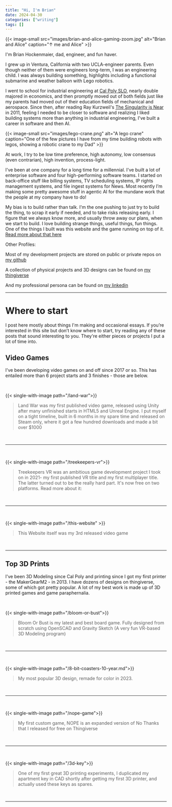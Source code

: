 ```yaml
---
title: "Hi, I'm Brian"
date: 2024-04-30
categories: ["writing"]
tags: []
---
```


{{< image-small
src="images/brian-and-alice-gaming-zoom.jpg"
alt="Brian and Alice"
caption="↑ me and Alice" >}}

I'm Brian Hockenmaier, dad, engineer, and fun haver.

I grew up in Ventura, California with two UCLA-engineer parents. Even though neither of them were engineers long-term, I was an engineering child. I was always building something, highlights including a functional submarine and weather balloon with Lego robotics.

I went to school for industrial engineering at [Cal Poly SLO](https://www.calpoly.edu/), nearly double majored in economics, and then promptly moved out of both fields just like my parents had moved out of their education fields of mechanical and aerospace. Since then, after reading Ray Kurzweil's [The Singularity is Near](https://en.m.wikipedia.org/wiki/The_Singularity_Is_Near) in 2011, feeling I needed to be closer to software and realizing I liked building systems more than anything in industrial engineering, I've built a career in software and then AI.

{{< image-small
src="images/lego-crane.png"
alt="A lego crane"
caption="One of the few pictures I have from my time building robots with legos, showing a robotic crane to my Dad" >}}

At work, I try to be low time preference, high autonomy, low consensus (even contrarian), high invention, process-light.

I've been at one company for a long time for a millennial. I've built a lot of enterprise software and four high-performing software teams. I started on back-office stuff like billing systems, TV scheduling systems, IP rights management systems, and file ingest systems for News. Most recently I’m making some pretty awesome stuff in agentic AI for the mundane work that the people at my company have to do!

My bias is to build rather than talk. I'm the one pushing to just try to build the thing, to scrap it early if needed, and to take risks releasing early. I figure that we always know more, and usually throw away our plans, when we start to build. I love building strange things, useful things, fun things. One of the things I built was this website and the game running on top of it. [Read more about that here](/this-website)

Other Profiles:

Most of my development projects are stored on public or private repos on [my github](https://github.com/hockenmaier)

A collection of physical projects and 3D designs can be found on [my thingiverse](https://www.thingiverse.com/hockenmaier/designs)

And my professional persona can be found on [my linkedin](https://www.linkedin.com/in/hockenmaier/)

---

# Where to start

I post here mostly about things I'm making and occasional essays. If you’re interested in this site but don’t know where to start, try reading any of these posts that sound interesting to you. They're either pieces or projects I put a lot of time into.

## Video Games

I've been developing video games on and off since 2017 or so. This has entailed more than 6 project starts and 3 finishes - those are below.

&nbsp;

{{< single-with-image path="/land-war">}}

> Land War was my first published video game, released using Unity after many unfinished starts in HTML5 and Unreal Engine. I put myself on a tight timeline, built in 6 months in my spare time and released on Steam only, where it got a few hundred downloads and made a bit over $1000

&nbsp;

---

&nbsp;

{{< single-with-image path="/treekeepers-vr">}}

> Treekeepers VR was an ambitious game development project I took on in 2021- my first published VR title and my first multiplayer title. The latter turned out to be the really hard part. It's now free on two platforms. Read more about it:

&nbsp;

---

&nbsp;

{{< single-with-image path="/this-website" >}}

> This Website itself was my 3rd released video game

&nbsp;

---

## Top 3D Prints

I've been 3D Modeling since Cal Poly and printing since I got my first printer - the MakerGearM2 - in 2013. I have dozens of designs on thingiverse, some of which got pretty popular. A lot of my best work is made up of 3D printed games and game paraphernalia.

&nbsp;

{{< single-with-image path="/bloom-or-bust">}}

> Bloom Or Bust is my latest and best board game. Fully designed from scratch using OpenSCAD and Gravity Sketch (A very fun VR-based 3D Modeling program)

&nbsp;

---

&nbsp;

{{< single-with-image path="/8-bit-coasters-10-year.md">}}

> My most popular 3D design, remade for color in 2023.

&nbsp;

---

&nbsp;

{{< single-with-image path="/nope-game">}}

> My first custom game, NOPE is an expanded version of No Thanks that I released for free on Thingiverse

&nbsp;

---

&nbsp;

{{< single-with-image path="/3d-key">}}

> One of my first great 3D printing experiments, I duplicated my apartment key in CAD shortly after getting my first 3D printer, and actually used these keys as spares.

&nbsp;

---

&nbsp;
